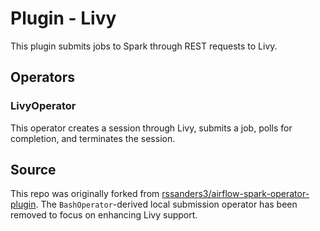 # Plugin - Livy

This plugin submits jobs to Spark through REST requests to Livy.

## Operators
### LivyOperator
This operator creates a session through Livy, submits a job, polls for completion, and terminates the session.


## Source
This repo was originally forked from [rssanders3/airflow-spark-operator-plugin](https://github.com/rssanders3/airflow-spark-operator-plugin).
The `BashOperator`-derived local submission operator has been removed to focus on enhancing Livy support.